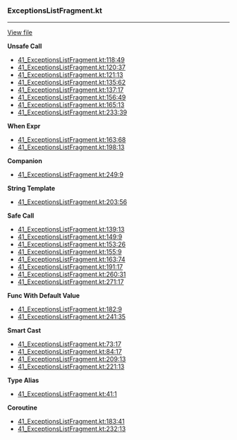 ### ExceptionsListFragment.kt
---
[View file](../files/41_ExceptionsListFragment.kt)

**Unsafe Call**

 - [41_ExceptionsListFragment.kt:118:49](../files/41_ExceptionsListFragment.kt#L118)
 - [41_ExceptionsListFragment.kt:120:37](../files/41_ExceptionsListFragment.kt#L120)
 - [41_ExceptionsListFragment.kt:121:13](../files/41_ExceptionsListFragment.kt#L121)
 - [41_ExceptionsListFragment.kt:135:62](../files/41_ExceptionsListFragment.kt#L135)
 - [41_ExceptionsListFragment.kt:137:17](../files/41_ExceptionsListFragment.kt#L137)
 - [41_ExceptionsListFragment.kt:156:49](../files/41_ExceptionsListFragment.kt#L156)
 - [41_ExceptionsListFragment.kt:165:13](../files/41_ExceptionsListFragment.kt#L165)
 - [41_ExceptionsListFragment.kt:233:39](../files/41_ExceptionsListFragment.kt#L233)

**When Expr**

 - [41_ExceptionsListFragment.kt:163:68](../files/41_ExceptionsListFragment.kt#L163)
 - [41_ExceptionsListFragment.kt:198:13](../files/41_ExceptionsListFragment.kt#L198)

**Companion**

 - [41_ExceptionsListFragment.kt:249:9](../files/41_ExceptionsListFragment.kt#L249)

**String Template**

 - [41_ExceptionsListFragment.kt:203:56](../files/41_ExceptionsListFragment.kt#L203)

**Safe Call**

 - [41_ExceptionsListFragment.kt:139:13](../files/41_ExceptionsListFragment.kt#L139)
 - [41_ExceptionsListFragment.kt:149:9](../files/41_ExceptionsListFragment.kt#L149)
 - [41_ExceptionsListFragment.kt:153:26](../files/41_ExceptionsListFragment.kt#L153)
 - [41_ExceptionsListFragment.kt:155:9](../files/41_ExceptionsListFragment.kt#L155)
 - [41_ExceptionsListFragment.kt:163:74](../files/41_ExceptionsListFragment.kt#L163)
 - [41_ExceptionsListFragment.kt:191:17](../files/41_ExceptionsListFragment.kt#L191)
 - [41_ExceptionsListFragment.kt:260:31](../files/41_ExceptionsListFragment.kt#L260)
 - [41_ExceptionsListFragment.kt:271:17](../files/41_ExceptionsListFragment.kt#L271)

**Func With Default Value**

 - [41_ExceptionsListFragment.kt:182:9](../files/41_ExceptionsListFragment.kt#L182)
 - [41_ExceptionsListFragment.kt:241:35](../files/41_ExceptionsListFragment.kt#L241)

**Smart Cast**

 - [41_ExceptionsListFragment.kt:73:17](../files/41_ExceptionsListFragment.kt#L73)
 - [41_ExceptionsListFragment.kt:84:17](../files/41_ExceptionsListFragment.kt#L84)
 - [41_ExceptionsListFragment.kt:209:13](../files/41_ExceptionsListFragment.kt#L209)
 - [41_ExceptionsListFragment.kt:221:13](../files/41_ExceptionsListFragment.kt#L221)

**Type Alias**

 - [41_ExceptionsListFragment.kt:41:1](../files/41_ExceptionsListFragment.kt#L41)

**Coroutine**

 - [41_ExceptionsListFragment.kt:183:41](../files/41_ExceptionsListFragment.kt#L183)
 - [41_ExceptionsListFragment.kt:232:13](../files/41_ExceptionsListFragment.kt#L232)
